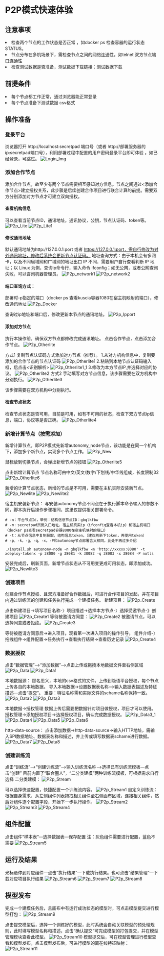 # P2P模式快速体验

## 注意事项
<li>检查两个节点的工作状态是否正常 ，如docker ps 检查容器的运行状态STATUS。</li>
<li>节点分布在多机场景下，需检查节点之间的网络连通性。如telnet 双方节点端口连通性</li>
<li>检查测试数据是否准备，测试数据下载链接：测试数据下载</li>

## 前提条件
<li>每个节点都工作正常，通过浏览器能正常登录</li>
<li>每个节点准备下测试数据 csv格式</li>

## 操作准备
### 登录平台
浏览器打开 http://localhost:secretpad 端口号（或者 http://部署服务器的ip:secretpad端口号），利用部署过程中配置的用户密码登录平台即可体验 ，如已经登录，可跳过。
![Login_Img](../imgs/login_img.png)

### 添加合作节点
添加合作节点，故至少有两个节点需要相互感知对方信息。节点之间通过<添加合作节点>建立授权关系，此步骤是后续创建合作项目进行联合计算的前提。需要双方分别添加对方节点才可建立双向授权。
#### 查看机构信息
可以查看当前节点ID，通讯地址，通讯协议，公钥，节点认证码、token等。
![P2p_Lite](../imgs/p2p_lite.png)
![P2p_Lite1](../imgs/p2p_lite1.png)

#### 修改通讯地址
默认通讯地址为http://127.0.0.1:port 或者 https://127.0.0.1:port，需自行修改为对外通讯地址，修改后系统会更新节点认证码。
地址查询方式：由于本机会有多网卡，以及不同局域网和广域网的地址出口 IP 不同，需要用户自行查看判断 IP 地址；以 Linux 为例，查询ip命令行，输入命令 ifconfig；如无公网，或者公网查询失败，可以咨询机器管理员。
![P2p_network1](../imgs/p2p_network1.png)
![P2p_network2](../imgs/p2p_network2.png)

#### 端口查询方式：
部署时-p指定的端口（docker ps 查看kuscia容器1080在宿主机映射的端口），修改通讯地址
![P2p_Docker](../imgs/p2p_docker.png)

查询过ip地址和端口后，修改更新本节点的通讯地址。
![P2p_Ipport](../imgs/p2p_ipport.png)

#### 添加对方节点
执行本操作前，确保双方节点都修改完成通讯地址。
点击合作节点，点击添加合作节点。
![P2p_Otherlite](../imgs/p2p_otherlite.png)

方式1 复制节点认证码方式添加对方节点（推荐）。
1.从对方机构信息中，复制要添加的合作节点的节点认证码
![P2p_Otherlite1](../imgs/p2p_otherlite1.png)
2.粘贴到本地节点认证码输入框，后点击<识别解析>
![P2p_Otherlite1_1](../imgs/p2p_otherlite1_1.png)
3.修改为本方节点IP,并选择对应的协议。
![P2p_Otherlite2](../imgs/p2p_otherlite2.png)
方式2 手动填写对方节点信息，该步骤需要在双方机构中分别执行。
![P2p_Otherlite3](../imgs/p2p_otherlite3.png)

该步骤需要在双方机构中分别执行。
#### 检查节点状态
检查节点状态是否可用，目前是可用，如有不可用的状态，检查下双方节点ip信息，端口，协议等是否正确。
![P2p_Otherlite4](../imgs/p2p_otherlite4.png)

### 新增计算节点（按需添加）
新增计算节点，即P2P模式先新增autonomy_node节点，该功能是在同一个机构下，添加多个新节点，实现多个节点工作。
![P2p_New](../imgs/p2p_new.png)

鼠标放到切换节点，会弹出新增节点的按钮
![P2p_Otherlite5](../imgs/p2p_otherlite5.png)

点击新增计算节点
节点名称可由中文/英文/数字/下划线/中华线组成，长度限制32
![P2p_Otherlite6](../imgs/p2p_otherlite6.png)

新增的计算节点状态，新增的节点是不可用，需要在主机实际安装新节点。
![P2p_Newlite](../imgs/p2p_newlite.png)
![P2p_Newlite2](../imgs/p2p_newlite2.png)

宿主机安装新节点：
与安装autonomy节点不同点在于执行脚本命令输入的参数不同，脚本执行后操作步骤相同，这里仅提供相关部署命令。
```shell
# -n：平台节点Id，举例：结构信息节点ID：gbqlkfbw
# -m：secretpad页面入口地址，宿主机真实ip（ifconfig查看本机ip）和宿主机端口（docker ps查看secretpad容器8080在宿主机映射的端口）
# -t：从节点信息中复制获取，结构信息token，（建议刷新下token，再使用token）
# -p，-k，-g，-q，-x，-P和autonomy节点部署含义相同，此处不再过多介绍

./install.sh autonomy-node -n gbqlkfbw -m 'http://xxxxx:8080' -t xdeploy-tokenx -p 38080 -g 38081 -k 38082 -q 38083 -x 38084 -P notls
```
安装完成后，刷新页面，新增节点状态从不可用变更成可用状态，即添加成功。
![P2p_Newlite3](../imgs/p2p_newlite3.png)

### 创建项目
创建合作节点授权、且双方准备好合作数据后，可进行合作项目的发起，并在项目内通过训练流的创建和任务执行完成一个建模任务。
新建项目：
![P2p_Create](../imgs/p2p_create.png)

点击新建项目->填写项目名称-〉项目描述->选择本方节点-〉选择受邀节点-》创建项目
![P2p_Create1](../imgs/p2p_create1.png)
等待被邀请方同意：
![P2p_Create2](../imgs/p2p_create2.png)
被邀请节点，可以选择同意或者拒绝。
![P2p_Create3](../imgs/p2p_create3.png)


等待被邀请方同意后->进入项目，观看第一次进入项目的操作引导。
组件介绍-〉拖拽组件->组件配置->任务执行->查看执行结果->查看历史记录
![P2p_Create4](../imgs/p2p_create4.png)

### 数据授权
点击“数据管理”—>“添加数据”—>点击上传或拖拽本地数据文件至右侧区域
![P2p_Data](../imgs/p2p_data.png)
![P2p_Data1](../imgs/p2p_data1.png)

本地数据源：
顾名思义，本地的csv格式的文件，上传到隐语平台授权，每个节点上传各自的本地数据。
导入本地数据->设置数据表名称—>输入数据表描述及特征描述—点击“提交”。
重要：特征名称需和实际文件的schame名称保持一致。
![P2p_Data2](../imgs/p2p_data2.png)
![P2p_Data3](../imgs/p2p_data3.png)

本地数据->授权管理
数据上传后需要把数据针对项目做授权，项目才可以使用。
授权管理->添加授权项目->选择授权项目，确认完成数据授权。
![P2p_Data3_1](../imgs/p2p_data3_1.png)
![P2p_Data4](../imgs/p2p_data4.png)
![P2p_Data5](../imgs/p2p_data5.png)
![P2p_Data6](../imgs/p2p_data6.png)



http-data-source：
点击添加数据->http-data-source->输入HTTP地址，需输入SPI数据地址、数据表名称和描述，并上传或填写数据表schame进行数据。
![P2p_Data7](../imgs/p2p_data7.png)
![P2p_Data8](../imgs/p2p_data8.png)

### 创建训练流
点击“训练流”—>“创建训练流”—>输入训练流名称—>选择已有训练流模板—点击“创建”
目前内置了“联合圈人”，“二分类建模”两种训练流模板，可根据需求自行选择
二分类建模：
![P2p_Stream](../imgs/p2p_stream.png)

可以选择快速配置，快捷配置一个训练流内容。
![P2p_Stream1](../imgs/p2p_stream1.png)
 自定义训练流：
根据自身需求，从左侧组件列表拖拽相关组件至右侧画布区域，连接相关组件，然后对组件逐个配置字段，开始下一步执行操作。
![P2p_Stream2](../imgs/p2p_stream2.png)
![P2p_Stream3](../imgs/p2p_stream3.png)
![P2p_Stream4](../imgs/p2p_stream4.png)


## 组件配置
点击组件“样本表”—选择数据表—保存配置
注：灰色组件需要进行配置，蓝色不需要
![P2p_Stream5](../imgs/p2p_stream5.png)


## 运行及结果
光标悬停到对应组件—点击“执行结果”—下载执行结果。也可点击“结果管理”—下载对应项目执行结果
![P2p_Stream6](../imgs/p2p_stream6.png)
![P2p_Stream7](../imgs/p2p_stream7.png)
![P2p_Stream8](../imgs/p2p_stream8.png)


## 模型发布
完成一个建模任务后，且画布中有运行成功状态的模型时，可点击模型提交进行模型打包：
![P2p_Stream9](../imgs/p2p_stream9.png)

点击提交模型后，选择一个训练好的模型，此时系统会自动关联模型的预处理规则，此时填写模型名称和描述，点击“确认提交”可完成模型的打包提交，并在模型管理模块查看此模型。
![P2p_Stream10](../imgs/p2p_stream10.png)
模型提交后，可在模型管理进行模型查看和模型发布，点击模型发布后，可进行模型的离在线特征映射：
![P2p_Stream11](../imgs/p2p_stream11.png)
